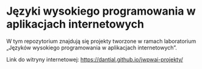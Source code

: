 # Języki wysokiego programowania w aplikacjach internetowych
W tym repozytorium znajdują się projekty tworzone w ramach laboratorium „Języków wysokiego programowania w aplikacjach internetowych”.

Link do witryny internetowej: https://dantial.github.io/jwpwai-projekty/
